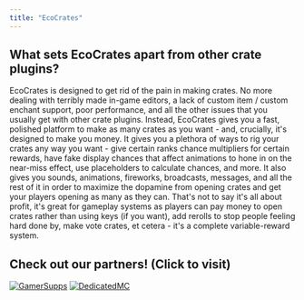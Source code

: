 ```yaml
---
title: "EcoCrates"
---
```


## What sets EcoCrates apart from other crate plugins?

EcoCrates is designed to get rid of the pain in making crates. No more dealing with terribly made in-game editors, a lack of custom item / custom enchant support, poor performance, and all the other issues that you usually get with other crate plugins. Instead, EcoCrates gives you a fast, polished platform to make as many crates as you want - and, crucially, it's designed to make you money. It gives you a plethora of ways to rig your crates any way you want - give certain ranks chance multipliers for certain rewards, have fake display chances that affect animations to hone in on the near-miss effect, use placeholders to calculate chances, and more. It also gives you sounds, animations, fireworks, broadcasts, messages, and all the rest of it in order to maximize the dopamine from opening crates and get your players opening as many as they can. That's not to say it's all about profit, it's great for gameplay systems as players can pay money to open crates rather than using keys (if you want), add rerolls to stop people feeling hard done by, make vote crates, et cetera - it's a complete variable-reward system.

## Check out our partners! (Click to visit)

[![GamerSupps](https://i.imgur.com/7mFhlQO.png)](http://gamersupps.gg/discount/Auxilor?afmc=Auxilor)
[![DedicatedMC](https://i.imgur.com/x9aeH38.png)](https://dedimc.promo/Auxilor)